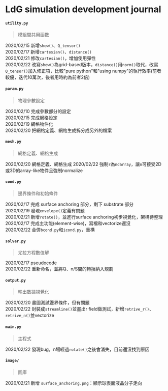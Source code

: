 # LdG simulation development journal

#### `utility.py`
> 模組間共用函數

2020/02/15 新增`show()`、`Q_tensor()`  
2020/02/17 新增`cartesian()`、`distance()`  
2020/02/21 修改`cartesian()`，增加使用彈性  
2020/02/22 改寫`show()`為grid-based版本，`distance()`用`norm()`取代，改寫`Q_tensor()`加入修正項，比較"pure python"和"using numpy"的執行效率(前者較優，迭代10萬次，後者用時約為前者2倍)

#### `param.py`
> 物理參數設定

2020/02/10 完成參數部分的設定  
2020/02/15 完成網格設定  
2020/02/19 網格物件化  
2020/02/20 把網格定義、網格生成拆分成另外的檔案

#### `mesh.py`
> 網格定義、網格生成

2020/02/20 網格定義、網格生成
2020/02/22 強制`r`為`ndarray`，讓`n`可接受2D或3D的array-like物件且強制normalize

#### `cond.py`
> 邊界條件和初始條件

2020/02/17 完成 surface anchoring 部分，剩下 substrate 部分  
2020/02/19 發現`envelope()`定義有問題  
2020/02/21 新增`rotate()`，並進行surface anchoring初步視覺化，架構待整理  
2020/02/17 完成主功能(element-wise)，寫檔和vectorize還沒  
2020/02/22 合併`bcond.py`和`icond.py`，重構  

#### `solver.py`
> 尤拉方程數值解

2020/02/17 pseudocode  
2020/02/22 重新命名，並將Q、n/S間的轉換納入規劃  

#### `output.py`
> 輸出數據視覺化

2020/02/20 畫圖測試邊界條件，但有問題  
2020/02/22 封裝成`streamline()`並畫出r field做測試，新增`retrive_r()`、`retrive_n()`並vectorize  

#### `main.py`
> 主程式

2020/02/22 發現bug，n場經過`rotate()`之後會消失，目前還沒找到原因  

#### `image/`
> 圖庫

2020/02/21 新增 `surface_anchoring.png`：顯示球表面液晶分子走向  